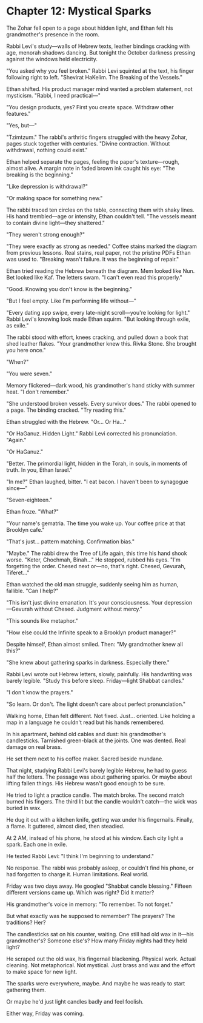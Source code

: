 # Chapter 12: Mystical Sparks

The Zohar fell open to a page about hidden light, and Ethan felt his grandmother's presence in the room.

Rabbi Levi's study—walls of Hebrew texts, leather bindings cracking with age, menorah shadows dancing. But tonight the October darkness pressing against the windows held electricity.

"You asked why you feel broken." Rabbi Levi squinted at the text, his finger following right to left. "Shevirat HaKelim. The Breaking of the Vessels."

Ethan shifted. His product manager mind wanted a problem statement, not mysticism. "Rabbi, I need practical—"

"You design products, yes? First you create space. Withdraw other features."

"Yes, but—"

"Tzimtzum." The rabbi's arthritic fingers struggled with the heavy Zohar, pages stuck together with centuries. "Divine contraction. Without withdrawal, nothing could exist."

Ethan helped separate the pages, feeling the paper's texture—rough, almost alive. A margin note in faded brown ink caught his eye: "The breaking is the beginning."

"Like depression is withdrawal?"

"Or making space for something new."

The rabbi traced ten circles on the table, connecting them with shaky lines. His hand trembled—age or intensity, Ethan couldn't tell. "The vessels meant to contain divine light—they shattered."

"They weren't strong enough?"

"They were exactly as strong as needed." Coffee stains marked the diagram from previous lessons. Real stains, real paper, not the pristine PDFs Ethan was used to. "Breaking wasn't failure. It was the beginning of repair."

Ethan tried reading the Hebrew beneath the diagram. Mem looked like Nun. Bet looked like Kaf. The letters swam. "I can't even read this properly."

"Good. Knowing you don't know is the beginning."

"But I feel empty. Like I'm performing life without—"

"Every dating app swipe, every late-night scroll—you're looking for light." Rabbi Levi's knowing look made Ethan squirm. "But looking through exile, as exile."

The rabbi stood with effort, knees cracking, and pulled down a book that shed leather flakes. "Your grandmother knew this. Rivka Stone. She brought you here once."

"When?"

"You were seven."

Memory flickered—dark wood, his grandmother's hand sticky with summer heat. "I don't remember."

"She understood broken vessels. Every survivor does." The rabbi opened to a page. The binding cracked. "Try reading this."

Ethan struggled with the Hebrew. "Or... Or Ha..."

"Or HaGanuz. Hidden Light." Rabbi Levi corrected his pronunciation. "Again."

"Or HaGanuz."

"Better. The primordial light, hidden in the Torah, in souls, in moments of truth. In you, Ethan Israel."

"In me?" Ethan laughed, bitter. "I eat bacon. I haven't been to synagogue since—"

"Seven-eighteen."

Ethan froze. "What?"

"Your name's gematria. The time you wake up. Your coffee price at that Brooklyn cafe."

"That's just... pattern matching. Confirmation bias."

"Maybe." The rabbi drew the Tree of Life again, this time his hand shook worse. "Keter, Chochmah, Binah..." He stopped, rubbed his eyes. "I'm forgetting the order. Chesed next or—no, that's right. Chesed, Gevurah, Tiferet..."

Ethan watched the old man struggle, suddenly seeing him as human, fallible. "Can I help?"

"This isn't just divine emanation. It's your consciousness. Your depression—Gevurah without Chesed. Judgment without mercy."

"This sounds like metaphor."

"How else could the Infinite speak to a Brooklyn product manager?"

Despite himself, Ethan almost smiled. Then: "My grandmother knew all this?"

"She knew about gathering sparks in darkness. Especially there."

Rabbi Levi wrote out Hebrew letters, slowly, painfully. His handwriting was barely legible. "Study this before sleep. Friday—light Shabbat candles."

"I don't know the prayers."

"So learn. Or don't. The light doesn't care about perfect pronunciation."

Walking home, Ethan felt different. Not fixed. Just... oriented. Like holding a map in a language he couldn't read but his hands remembered.

In his apartment, behind old cables and dust: his grandmother's candlesticks. Tarnished green-black at the joints. One was dented. Real damage on real brass.

He set them next to his coffee maker. Sacred beside mundane.

That night, studying Rabbi Levi's barely legible Hebrew, he had to guess half the letters. The passage was about gathering sparks. Or maybe about lifting fallen things. His Hebrew wasn't good enough to be sure.

He tried to light a practice candle. The match broke. The second match burned his fingers. The third lit but the candle wouldn't catch—the wick was buried in wax.

He dug it out with a kitchen knife, getting wax under his fingernails. Finally, a flame. It guttered, almost died, then steadied.

At 2 AM, instead of his phone, he stood at his window. Each city light a spark. Each one in exile.

He texted Rabbi Levi: "I think I'm beginning to understand."

No response. The rabbi was probably asleep, or couldn't find his phone, or had forgotten to charge it. Human limitations. Real world.

Friday was two days away. He googled "Shabbat candle blessing." Fifteen different versions came up. Which was right? Did it matter?

His grandmother's voice in memory: "To remember. To not forget."

But what exactly was he supposed to remember? The prayers? The traditions? Her?

The candlesticks sat on his counter, waiting. One still had old wax in it—his grandmother's? Someone else's? How many Friday nights had they held light?

He scraped out the old wax, his fingernail blackening. Physical work. Actual cleaning. Not metaphorical. Not mystical. Just brass and wax and the effort to make space for new light.

The sparks were everywhere, maybe. And maybe he was ready to start gathering them.

Or maybe he'd just light candles badly and feel foolish.

Either way, Friday was coming.